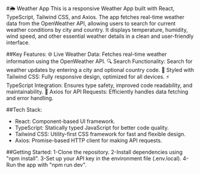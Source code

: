 #🌦️ Weather App
This is a responsive Weather App built with React, TypeScript, Tailwind CSS, and Axios. The app fetches real-time weather data from the OpenWeather API, allowing users to search for current weather conditions by city and country. It displays temperature, humidity, wind speed, and other essential weather details in a clean and user-friendly interface.

##Key Features:
🌐 Live Weather Data: Fetches real-time weather information using the OpenWeather API.
🔍 Search Functionality: Search for weather updates by entering a city and optional country code.
🎨 Styled with Tailwind CSS: Fully responsive design, optimized for all devices.
⚡ TypeScript Integration: Ensures type safety, improved code readability, and maintainability.
🔗 Axios for API Requests: Efficiently handles data fetching and error handling.

##Tech Stack:
* React: Component-based UI framework.
* TypeScript: Statically typed JavaScript for better code quality.
* Tailwind CSS: Utility-first CSS framework for fast and flexible design.
* Axios: Promise-based HTTP client for making API requests.

##Getting Started:
1-Clone the repository.
2-Install dependencies using "npm install".
3-Set up your API key in the environment file (.env.local).
4-Run the app with "npm run dev".
